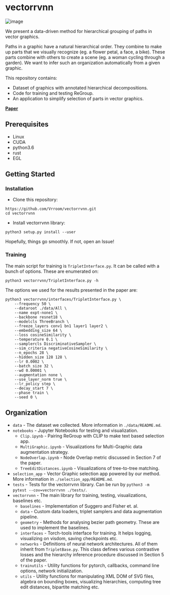 # vectorrvnn

![image](https://user-images.githubusercontent.com/7254326/143408586-494c7a2c-bcee-4656-b8c2-336ac0587c6d.png)

We present a data-driven method for hierarchical grouping of paths in vector graphics. 

Paths in a graphic have a natural hierarchical order. They combine to make up parts that we visually recognize (eg. a flower petal, a face, a bike). These parts combine with others to create a scene (eg. a woman cycling through a garden). We want to infer such an organization automatically from a given graphic.

This repository contains:

* Dataset of graphics with annotated hierarchical decompositions.
* Code for training and testing ReGroup.
* An application to simplify selection of parts in vector graphics.

**[Paper](https://arxiv.org/abs/2111.11759)**

## Prerequisites

* Linux
* CUDA
* python3.6
* rust
* EGL

## Getting Started

### Installation

* Clone this repository:
```
https://github.com/Vrroom/vectorrvnn.git
cd vectorrvnn
```
* Install vectorrvnn library: 
```
python3 setup.py install --user
```

Hopefully, things go smoothly. If not, open an Issue!

### Training

The main script for training is `TripletInterface.py`. It can be called with a bunch of options. These are enumerated on: 

```
python3 vectorrvnn/TripletInterface.py -h 
```

The options we used for the results presented in the paper are:

```
python3 vectorrvnn/interfaces/TripletInterface.py \
    --frequency 50 \
    --dataroot ./data/All \
    --name expt-none1 \
    --backbone resnet18 \
    --modelcls ThreeBranch \
    --freeze_layers conv1 bn1 layer1 layer2 \
    --embedding_size 64 \
    --loss cosineSimilarity \
    --temperature 0.1 \
    --samplercls DiscriminativeSampler \
    --sim_criteria negativeCosineSimilarity \
    --n_epochs 28 \
    --hidden_size 128 128 \
    --lr 0.0002 \
    --batch_size 32 \
    --wd 0.00001 \
    --augmentation none \
    --use_layer_norm true \
    --lr_policy step \
    --decay_start 7 \
    --phase train \
    --seed 0 \
```

## Organization

* `data` - The dataset we collected. More information in `./data/README.md`.
* `notebooks` - Jupyter Notebooks for testing and visualization.
    * `Clip.ipynb` - Pairing ReGroup with CLIP to make text based selection app.
    * `MultiGraphic.ipynb` - Visualizations for Multi-Graphic data augmentation strategy.
    * `NodeOverlap.ipynb` - Node Overlap metric discussed in Section 7 of the paper.
    * `TreeEditDistances.ipynb` - Visualizations of tree-to-tree matching.
* `selection_app` - Vector Graphic selection app powered by our method. More information in `./selection_app/README.md`.
* `tests` - Tests for the vectorrvnn library. Can be run by `python3 -m pytest --cov=vectorrvnn ./tests/`.
* `vectorrvnn` - The main library for training, testing, visualizations, baselines etc.
    * `baselines` - Implementation of Suggero and Fisher et. al.
    * `data` - Custom data loaders, triplet samplers and data augmentation pipeline.
    * `geometry` - Methods for analysing bezier path geometry. These are used to implement the baselines.
    * `interfaces` - Torch-tools interface for training. It helps logging, visualizing on visdom, saving checkpoints etc.
    * `networks` - Definitions of neural network architectures. All of them inherit from `TripletBase.py`. This class defines various contrastive losses and the hierarchy inference procedure discussed in Section 5 of the paper.
    * `trainutils` - Utility functions for pytorch, callbacks, command line options, network initialization.
    * `utils` - Utility functions for manipulating XML DOM of SVG files, algebra on bounding boxes, visualizing hierarchies, computing tree edit distances, bipartite matching etc. 




